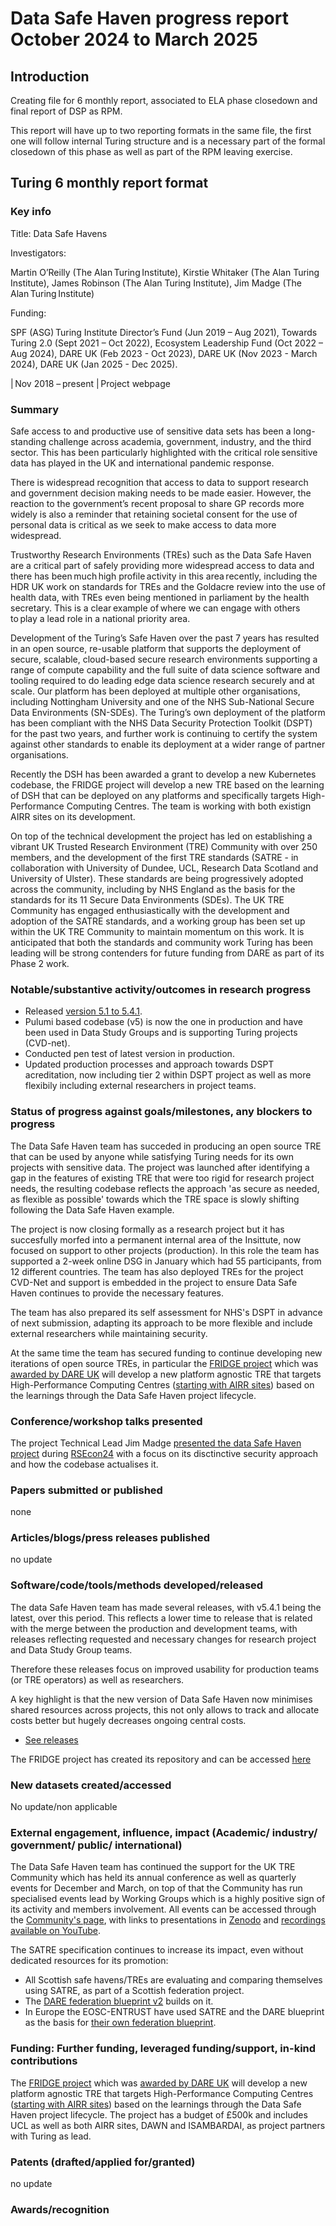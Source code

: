 # Data Safe Haven progress report October 2024 to March 2025

## Introduction

Creating file for 6 monthly report, associated to ELA phase closedown and final report of DSP as RPM.

This report will have up to two reporting formats in the same file,
the first one will follow internal Turing structure and is a necessary part of the formal closedown of this phase
as well as part of the RPM leaving exercise.

## Turing 6 monthly report format

### Key info

Title: Data Safe Havens

Investigators:

Martin O’Reilly (The Alan Turing Institute),
Kirstie Whitaker (The Alan Turing Institute),
James Robinson (The Alan Turing Institute),
Jim Madge (The Alan Turing Institute)

Funding:

SPF (ASG) Turing Institute Director’s Fund (Jun 2019 – Aug 2021),
Towards Turing 2.0 (Sept 2021 – Oct 2022),
Ecosystem Leadership Fund (Oct 2022 – Aug 2024),
DARE UK (Feb 2023 - Oct 2023),
DARE UK (Nov 2023 - March 2024),
DARE UK (Jan 2025 - Dec 2025).

| Nov 2018 – present | Project webpage

### Summary

Safe access to and productive use of sensitive data sets has been a long-standing challenge across academia,
government,
industry,
and the third sector.
This has been particularly highlighted with the critical role sensitive data has played in the UK and international pandemic response.

There is widespread recognition that access to data to support research and government decision making needs to be made easier.
However,
the reaction to the government’s recent proposal to share GP records more widely is also a reminder that retaining societal consent for the use of personal data is critical as we seek to make access to data more widespread.

Trustworthy Research Environments (TREs) such as the Data Safe Haven are a critical part of safely providing more widespread access to data and there has been much high profile activity in this area recently,
including the HDR UK work on standards for TREs and the Goldacre review into the use of health data,
with TREs even being mentioned in parliament by the health secretary.
This is a clear example of where we can engage with others to play a lead role in a national priority area.

Development of the Turing’s Safe Haven over the past 7 years has resulted in an open source,
re-usable platform that supports the deployment of secure,
scalable,
cloud-based secure research environments supporting a range of compute capability and the full suite of data science software and tooling required to do leading edge data science research securely and at scale.
Our platform has been deployed at multiple other organisations,
including Nottingham University and one of the NHS Sub-National Secure Data Environments (SN-SDEs).
The Turing’s own deployment of the platform has been compliant with the NHS Data Security Protection Toolkit (DSPT) for the past two years,
and further work is continuing to certify the system against other standards to enable its deployment at a wider range of partner organisations.

Recently the DSH has been awarded a grant to develop a new Kubernetes codebase,
the FRIDGE project will develop a new TRE based on the learning of DSH that can be deployed on any platforms and specifically targets High-Performance Computing Centres.
The team is working with both existign AIRR sites on its development.

On top of the technical development the project has led on establishing a vibrant UK Trusted Research Environment (TRE) Community with over 250 members,
and the development of the first TRE standards (SATRE - in collaboration with University of Dundee, UCL, Research Data Scotland and University of Ulster).
These standards are being progressively adopted across the community, including by NHS England as the basis for the standards for its 11 Secure Data Environments (SDEs).
The UK TRE Community has engaged enthusiastically with the development and adoption of the SATRE standards,
and a working group has been set up within the UK TRE Community to maintain momentum on this work.
It is anticipated that both the standards and community work Turing has been leading will be strong contenders for future funding from DARE as part of its Phase 2 work.

### Notable/substantive activity/outcomes in research progress

- Released [version 5.1 to 5.4.1](https://github.com/alan-turing-institute/data-safe-haven/releases).
- Pulumi based codebase (v5) is now the one in production and have been used in Data Study Groups and is supporting Turing projects (CVD-net).
- Conducted pen test of latest version in production.
- Updated production processes and approach towards DSPT acreditation, now including tier 2 within DSPT project as well as more flexibily including external researchers in project teams.

### Status of progress against goals/milestones, any blockers to progress

The Data Safe Haven team has succeded in producing an open source TRE that can be used by anyone while satisfying Turing needs for its own projects with sensitive data.
The project was launched after identifying a gap in the features of existing TRE that were too rigid for research project needs, the resulting codebase reflects the approach 'as secure as needed, as flexible as possible' towards which the TRE space is slowly shifting following the Data Safe Haven example.

The project is now closing formally as a research project but it has succesfully morfed into a permanent internal area of the Insittute,
now focused on support to other projects (production).
In this role the team has supported a 2-week online DSG in January which had 55 participants,
from 12 different countries.
The team has also deployed TREs for the project CVD-Net and support is embedded in the project to ensure Data Safe Haven continues to provide the necessary features.

The team has also prepared its self assessment for NHS's DSPT in advance of next submission, adapting its approach to be more flexible and include external researchers while maintaining security.

At the same time the team has secured funding to continue developing new iterations of open source TREs,
in particular the [FRIDGE project](https://www.turing.ac.uk/research/research-projects/fridge-federated-research-infrastructure-data-governance-extension) which was [awarded by DARE UK](https://dareuk.org.uk/news-and-events/dare-uk-launches-six-projects-to-support-early-adoption-of-new-capabilities-for-sensitive-data-research/) will develop a new platform agnostic TRE that targets High-Performance Computing Centres ([starting with AIRR sites](https://www.ukri.org/news/300-million-to-launch-first-phase-of-new-ai-research-resource/)) based on the learnings through the Data Safe Haven project lifecycle.

### Conference/workshop talks presented

The project Technical Lead Jim Madge [presented the data Safe Haven project](https://virtual.oxfordabstracts.com/event/49081/session/118339) during [RSEcon24](https://rsecon24.society-rse.org/) with a focus on its disctinctive security approach and how the codebase actualises it.

### Papers submitted or published

none

### Articles/blogs/press releases published

no update

### Software/code/tools/methods developed/released

The data Safe Haven team has made several releases, with v5.4.1 being the latest, over this period.
This reflects a lower time to release that is related with the merge between the production and development teams,
with releases reflecting requested and necessary changes for research project and Data Study Group teams.

Therefore these releases focus on improved usability for production teams (or TRE operators) as well as researchers.

A key highlight is that the new version of Data Safe Haven now minimises shared resources across projects,
this not only allows to track and allocate costs better but hugely decreases ongoing central costs.

- [See releases](https://github.com/alan-turing-institute/data-safe-haven/releases)

The FRIDGE project has created its repository and can be accessed [here](https://github.com/alan-turing-institute/fridge)

### New datasets created/accessed

No update/non applicable

### External engagement, influence, impact (Academic/ industry/ government/ public/ international)

The Data Safe Haven team has continued the support for the UK TRE Community which has held its annual conference as well as quarterly events for December and March,
on top of that the Community has run specialised events lead by Working Groups which is a highly positive sign of its activity and members involvement.
All events can be accessed through the [Community's page](https://www.uktre.org/en/latest/events/index.html), with links to presentations in [Zenodo](https://zenodo.org/communities/uktre/records?q=&l=list&p=1&s=10&sort=newest) and [recordings available on YouTube](https://www.youtube.com/channel/UCd7AZjyH33aCmIojGHMfqEg).

The SATRE specification continues to increase its impact, even without dedicated resources for its promotion:

- All Scottish safe havens/TREs are evaluating and comparing themselves using SATRE, as part of a Scottish federation project.
- The [DARE federation blueprint v2](https://zenodo.org/records/14192786) builds on it.
- In Europe the EOSC-ENTRUST have used SATRE and the DARE blueprint as the basis for [their own federation blueprint](https://zenodo.org/records/14362388).

 ### Funding: Further funding, leveraged funding/support, in-kind contributions
 
The [FRIDGE project](https://www.turing.ac.uk/research/research-projects/fridge-federated-research-infrastructure-data-governance-extension) which was [awarded by DARE UK](https://dareuk.org.uk/news-and-events/dare-uk-launches-six-projects-to-support-early-adoption-of-new-capabilities-for-sensitive-data-research/) will develop a new platform agnostic TRE that targets High-Performance Computing Centres ([starting with AIRR sites](https://www.ukri.org/news/300-million-to-launch-first-phase-of-new-ai-research-resource/)) based on the learnings through the Data Safe Haven project lifecycle.
The project has a budget of £500k and includes UCL as well as both AIRR sites, DAWN and ISAMBARDAI, as project partners with Turing as lead.

### Patents (drafted/applied for/granted)

no update

### Awards/recognition



